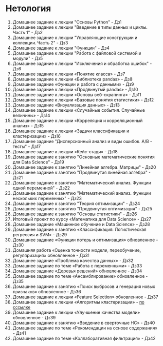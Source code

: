 # Нетология
1.  Домашнее задание к лекции "Основы Python" - Дз1
1.  Домашнее задание к лекции "Введение в типы данных и циклы. Часть 1" - Дз2
1.  Домашнее задание к лекции "Управляющие конструкции и коллекции. Часть 2" - Дз3
1.  Домашнее задание к лекции "Функции" - Дз4
1.  Домашнее задание к лекции "Работа с файловой системой и модули" - Дз5
1.  Домашнее задание к лекции "Исключения и обработка ошибок" - Дз6
1.  Домашнее задание к лекции «Понятие класса» - Дз7
1.  Домашнее задание к лекции «Библиотека pandas» - Дз8
1.  Домашнее задание «Функции и работа с данными» - Дз9
1.  Домашнее задание к лекции «Продвинутый pandas» - Дз10
1.  Домашнее задание к лекции «Основы веб-скрапинга» - Дз11
1.  Домашнее задание к лекции «Базовые понятия статистики» - Дз12
1.  Домашнее задание «Визуализация данных» - Дз13
1.  Домашнее задание к лекции «Случайные события. Случайные величины» - Дз14
1.  Домашнее задание к лекции «Корреляция и корреляционный анализ» - Дз15
1.  Домашнее задание к лекции «Задачи классификации и кластеризации» - Дз16
1.  Домашнее задание "Дисперсионный анализ и виды ошибок. А/В - тесты" - Дз17
1.  Домашнее задание к лекции «Кейс-стади» - Дз18
1.  Домашнее задание к занятию "Основные математические понятия для Data Science" - Дз19
1.  Домашнее задание к занятию "Линейная алгебра. Матрицы" - Дз20
1.  Домашнее задание к занятию "Продвинутая линейная алгебра" - Дз21
1.  Домашнее задание к занятию "Математический анализ. Функции одной переменной" - Дз22
1.  Домашнее задание к занятию "Математический анализ. Функции нескольких переменных" - Дз23
1.  Домашнее задание к занятию "Теория оптимизации" - Дз24
1.  Домашнее задание к занятию "Продвинутая оптимизация" - Дз25
1.  Домашнее задание к занятию "Основы статистики" - Дз26
1.  Итоговый проект по курсу «Математика для Data Science» - Дз27
1.  Домашнее задание «Машинное обучение и Data Science» - Дз28
1.  Домашнее задание к занятию «Классификация: Логистическая регрессия и SVM» - Дз29
1.  Домашнее задание «Функции потерь и оптимизация» обновленное - Дз30
1.  Домашняя работа «Оценка точности модели, переобучение, регуляризация» обновленное - Дз31
1.  Домашнее задание «Проблема качества данных» - Дз32
1.  Домашнее задание по теме «Работа с переменными» - Дз33
1.  Домашнее задание «Деревья решений» обновленное - Дз34
1.  Домашнее задание по теме «Ансамблирование» обновленное - Дз35
1.  Домашнее задание к занятию «Поиск выбросов и генерация новых признаков» обновленное - Дз36
1.  Домашнее задание к лекции «Feature Selection» обновленное - Дз37
1.  Домашнее задание к лекции «Алгоритмы кластеризации» - [по сссылке](https://colab.research.google.com/drive/1kjB-I0rGdWGQOR6nR5tHLHyUoWeu_wd7#scrollTo=kZeB6VodpGFE)
1.  Домашнее задание к лекции «Улучшение качества модели» обновленное - Дз39
1.  Домашнее задание к занятию «Введение в сверточные НС» - Дз40
1.  Домашнее задание по теме «Рекомендации на основе содержания» - Дз41
1.  Домашнее задание по теме «Коллаборативная фильтрация» - Дз42